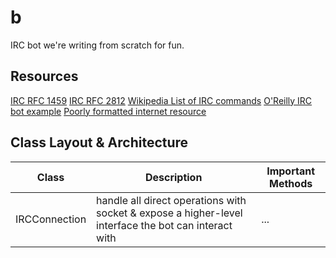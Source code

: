 # b

IRC bot we're writing from scratch for fun.

## Resources

[IRC RFC 1459](https://tools.ietf.org/html/rfc1459)
[IRC RFC 2812](https://tools.ietf.org/html/rfc2812)
[Wikipedia List of IRC commands](https://en.wikipedia.org/wiki/List_of_Internet_Relay_Chat_commands)
[O'Reilly IRC bot example](http://archive.oreilly.com/pub/h/1968)
[Poorly formatted internet resource](http://www.devshed.com/c/a/Python/Python-and-IRC/)

## Class Layout & Architecture

| Class | Description | Important Methods |
| ----- | ----------- | ----------------- |
| IRCConnection | handle all direct operations with socket & expose a higher-level interface the bot can interact with | ... |

